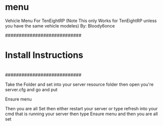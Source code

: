 # menu
Vehicle Menu For TenEightRP (Note This only Works for TenEightRP unless you have the same vehicle modeles) 
By: Bloody6once

############################
#                          #
#   Install Instructions   #
#                          #
############################

Take the Folder and set into your server resource folder then open you're server.cfg and go and put

Ensure menu

Then you are all Set then either restart your server or type refresh into your cmd that is running your server
then type Ensure menu and then you are all set 
